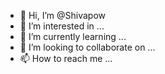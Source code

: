 - 👋 Hi, I’m @Shivapow
- 👀 I’m interested in ...
- 🌱 I’m currently learning ...
- 💞️ I’m looking to collaborate on ...
- 📫 How to reach me ...

<!---
Shivapow/Shivapow is a ✨ special ✨ repository because its `README.md` (this file) appears on your GitHub profile.
You can click the Preview link to take a look at your changes.
--->
